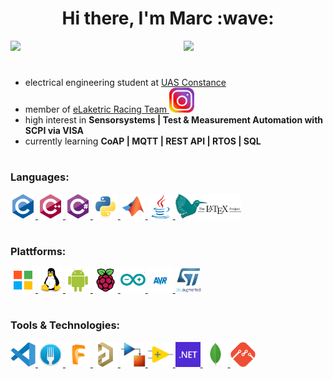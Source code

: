 <h1> </h1>
<h1 align="center"> Hi there, I'm Marc :wave:
</h1> 

<img align="left" src="https://github-readme-stats-maroow.vercel.app/api?username=maroow&show_icons=true&theme=dark&count_private=true" width="55%" />
<img src="https://github-readme-stats-maroow.vercel.app/api/top-langs?username=maroow&show_icons=true&theme=dark&layout=compact&hide=makefile,batchfile&langs_count=10"/>
<h1> </h1>


- electrical engineering student at <a href="https://www.htwg-konstanz.de/hochschule/fakultaeten/elektro-und-informationstechnik/uebersicht/"> UAS Constance </a> <br>
- member of <a href="http://elaketric.de"> eLaketric Racing Team </a> <a href="https://www.instagram.com/elaketric/"> <img src="icons/Instagram-icon.png" alt="Instagram" width="40" height="40"/> </a>
- high interest in **Sensorsystems | Test & Measurement Automation with SCPI via VISA** <br>
- currently learning **CoAP | MQTT | REST API | RTOS | SQL**
 
<h1> </h1>


<h3 align="left">Languages:</h3>
<p align="left"> 
    <a href="https://de.wikipedia.org/wiki/C_(Programmiersprache)" target="_blank" rel="noreferrer"> 
        <img src="icons/c-original.svg" alt="c" width="40" height="40"/> 
    </a> 
    <a href="https://de.wikipedia.org/wiki/C%2B%2B" target="_blank" rel="noreferrer"> 
        <img src="icons/cplusplus-original.svg" alt="cplusplus" width="40" height="40"/> 
    </a> 
    <a href="https://docs.microsoft.com/de-de/dotnet/csharp/tour-of-csharp/" target="_blank" rel="noreferrer"> 
        <img src="icons/csharp-original.svg" alt="csharp" width="40" height="40"/> 
    </a> 
    <a href="https://www.python.org" target="_blank" rel="noreferrer"> 
        <img src="icons/python-original.svg" alt="python" width="40" height="40"/> 
    </a> 
    <a href="https://www.mathworks.com/" target="_blank" rel="noreferrer"> 
        <img src="icons/matlab-original.svg" alt="matlab" width="40" height="40"/> 
    </a>
    <a href="https://www.java.com" target="_blank" rel="noreferrer"> 
        <img src="icons/java-original.svg" alt="java" width="40" height="40"/> 
    </a> 
    <a href="https://www.latex-project.org" target="_blank" rel="noreferrer">
        <img src="icons/latex-original.svg" alt="LaTeX" width="" height="40"/>
    </a>
</p>
<h1> </h1>

<h3 align="left">Plattforms:</h3>
<p align="left">
    <a href="https://www.microsoft.com/de-de/windows" target="_blank" rel="noreferrer">
        <img src="icons/microsoft-original.svg" alt="Windows" width="40" height="40"/>
    </a>
    <a href="https://www.linux.org" target="_blank" rel="noreferrer">
        <img src="icons/linux-original.svg" alt="Linux" width="40" height="40"/>
    </a>
    <a href="https://www.android.com/intl/de_de/" target="_blank" rel="noreferrer">
        <img src="icons/android-original.svg" alt="Android" width="40" height="40"/>
    </a>
    <a href="https://www.raspberrypi.org" target="_blank" rel="noreferrer">
        <img src="icons/raspberrypi-original.svg" alt="Raspberry Pi" width="40" height="40"/>
    </a>
    <a href="https://www.arduino.cc" target="_blank" rel="noreferrer">
        <img src="icons/arduino-original.svg" alt="Arduino" width="40" height="40"/>
    </a>
    <a href="https://www.microchip.com/en-us/products/microcontrollers-and-microprocessors/8-bit-mcus/avr-mcus" target="_blank" rel="noreferrer">
        <img src="icons/AVR_blau.svg" alt="AVR" width="40" height="40"/>
    </a>
    <a href="https://www.st.com/en/microcontrollers-microprocessors/stm32-32-bit-arm-cortex-mcus.html" target="_blank" rel="noreferrer">
        <img src="icons/STMicroelectronics_logo.svg" alt="STM32" width="40" height="40"/>
    </a>
</p>
<h1> </h1>

<h3 align="left">Tools & Technologies:</h3> 
<p align="left">
    <a href="https://code.visualstudio.com" target="_blank" rel="noreferrer">
        <img src="icons/vscode-original.svg" alt="Visual Studio Code" width="40" height="40"/>
    </a>
    <a href="https://git-fork.com" target="_blank" rel="noreferrer">
        <img src="icons/Fork_logo.png" alt="Fork" width="40" height="40"/>
    </a>
    <a href="https://www.autodesk.de/products/fusion-360/personal" target="_blank" rel="noreferrer">
        <img src="icons/fusion360-original.svg" alt="Fusio360" width="40" height="40"/>
    </a>
    <a href="https://www.altium.com/de/altium-designer" target="_blank" rel="noreferrer">
        <img src="icons/altium-designer.png" alt="Altium Designer" width="40" height="40"/>
    </a>
    <a href="https://de.mathworks.com/products/simulink.html" target="_blank" rel="noreferrer">
        <img src="icons/Simulink_Logo.png" alt="Simulink" width="40" height="40"/>
    </a>
    <a href="https://www.ni.com/de-de/shop/labview.html" target="_blank" rel="noreferrer">
        <img src="icons/labview-original.svg" alt="Labview" width="40" height="40"/>
    </a>
    <a href="https://dotnet.microsoft.com/" target="_blank" rel="noreferrer"> 
        <img src="icons/NET_Logo.svg" alt="dotnet" width="40" height="40"/> 
    </a>
    <a href="https://www.mongodb.com/de-de" target="_blank" rel="noreferrer">
        <img src="icons/mongodb-original.svg" alt="MongoDB" width="40" height="40">
    </a>
    <a href="https://mongoose.ws" target="_blank" rel="noreferrer">
        <img src="icons/mongoose_logo.svg" alt="Mongoose" width="40" height="40">
    </a>
</p>
